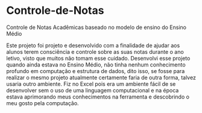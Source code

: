 # Controle-de-Notas
Controle de Notas Acadêmicas baseado no modelo de ensino do Ensino Médio

Este projeto foi projeto e desenvolvido com a finalidade de ajudar aos alunos terem consciência e controle sobre as suas notas durante o ano letivo, visto que muitos não tomam esse cuidado.
Desenvolvi esse projeto quando ainda estava no Ensino Médio, não tinha nenhum conhecimento profundo em computação e estrutura de dados, dito isso, se fosse para realizar o mesmo projeto atualmente certamente faria de outra forma, talvez usaria outro ambiente. Fiz no Excel pois era um ambiente fácil de se desenvolver sem o uso de uma linguagem computacional e na época estava aprimorando meus conhecimentos na ferramenta e descobrindo o meu gosto pela computação.
